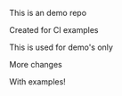 This is an demo repo

Created for CI examples

This is used for demo's only

More changes

With examples!